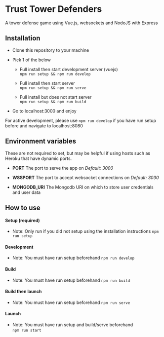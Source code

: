 # Trust Tower Defenders
A tower defense game using Vue.js, websockets and NodeJS with Express

## Installation
- Clone this repository to your machine

- Pick 1 of the below  
  - Full install then start development server (vuejs)  
`npm run setup && npm run develop`  
  
  - Full install then start server  
`npm run setup && npm run serve`  
    
  - Full install but does not start server  
`npm run setup && npm run build`  

- Go to localhost:3000 and enjoy

For active development, please use `npm run develop` if you have run setup before and navigate to localhost:8080

## Environment variables
These are not required to set, but may be helpful if using hosts such as Heroku that have dynamic ports.
- **PORT**
The port to serve the app on
*Default: 3000*

- **WSSPORT**
The port to accept websocket connections on
*Default: 3030*

- **MONGODB_URI**
The Mongodb URI on which to store user credentials and user data

## How to use

#### Setup (required)
- Note: Only run if you did not setup using the installation instructions
`npm run setup`

#### Development
- Note: You must have run setup beforehand
`npm run develop`

#### Build
- Note: You must have run setup beforehand
`npm run build`

#### Build then launch
-   Note: You must have run setup beforehand
`npm run serve`  

#### Launch
- Note: You must have run setup and build/serve beforehand  
`npm run start`  